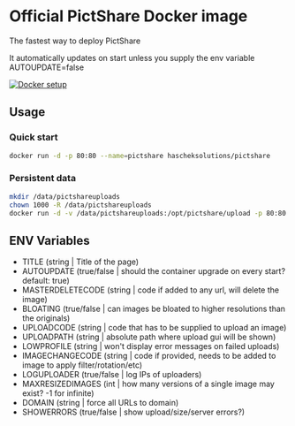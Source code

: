 # Official PictShare Docker image
The fastest way to deploy PictShare

It automatically updates on start unless you supply the env variable AUTOUPDATE=false

[![Docker setup](http://www.pictshare.net/b65dea2117.gif)](https://www.pictshare.net/8a1dec0973.mp4)

## Usage
### Quick start
```bash
docker run -d -p 80:80 --name=pictshare hascheksolutions/pictshare
```

### Persistent data
```bash
mkdir /data/pictshareuploads
chown 1000 -R /data/pictshareuploads
docker run -d -v /data/pictshareuploads:/opt/pictshare/upload -p 80:80 --name=pictshare hascheksolutions/pictshare
```


## ENV Variables
- TITLE (string | Title of the page)
- AUTOUPDATE (true/false | should the container upgrade on every start? default: true)
- MASTERDELETECODE (string | code if added to any url, will delete the image)
- BLOATING (true/false | can images be bloated to higher resolutions than the originals)
- UPLOADCODE (string | code that has to be supplied to upload an image)
- UPLOADPATH (string | absolute path where upload gui will be shown)
- LOWPROFILE (string | won't display error messages on failed uploads)
- IMAGECHANGECODE (string | code if provided, needs to be added to image to apply filter/rotation/etc)
- LOGUPLOADER (true/false | log IPs of uploaders)
- MAXRESIZEDIMAGES (int | how many versions of a single image may exist? -1 for infinite)
- DOMAIN (string | force all URLs to domain)
- SHOWERRORS (true/false | show upload/size/server errors?)